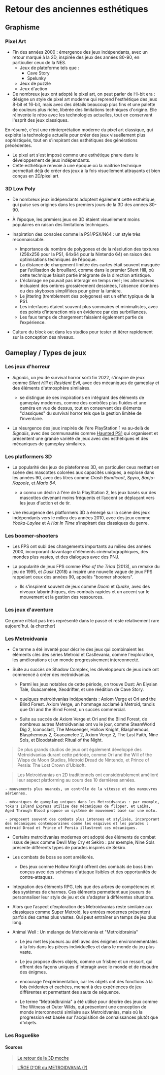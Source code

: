 # Retour des anciennes esthétiques

## Graphisme

### Pixel Art

- Fin des années 2000 : émergence des jeux indépendants, avec un retour marqué à la 2D, inspirée des jeux des années 80-90, en particulier ceux de la NES.
  - Jeux de plateforme tels que :
    - Cave Story
    - Spelunky
  - Jeux de puzzle
  - Jeux d'action
- De nombreux jeux ont adopté le pixel art, on peut parler de Hi-bit era : désigne un style de pixel art moderne qui reprend l'esthétique des jeux 8-bit et 16-bit, mais avec des détails beaucoup plus fins et une palette de couleurs plus riche, libérée des limitations techniques d'origine. Elle réinvente le rétro avec les technologies actuelles, tout en conservant l'esprit des jeux classiques.

En résumé, c'est une réinterprétation moderne du pixel art classique, qui exploite la technologie actuelle pour créer des jeux visuellement plus sophistiqués, tout en s'inspirant des esthétiques des générations précédentes.

- Le pixel art s'est imposé comme une esthétique phare dans le développement de jeux indépendants.
- Cette esthétique renvoie à une époque où la maîtrise technique permettait déjà de créer des jeux à la fois visuellement attrayants et bien conçus en 2D/pixel art.

### 3D Low Poly

- De nombreux jeux indépendants adoptent également cette esthétique, qui puise ses origines dans les premiers jours de la 3D des années 80-90.

- À l’époque, les premiers jeux en 3D étaient visuellement moins populaires en raison des limitations techniques.

- Inspiration des consoles comme la PS1/PSX/N64 : un style très reconnaissable.

  - Importance du nombre de polygones et de la résolution des textures (256x256 pour la PS1, 64x64 pour la Nintendo 64) en raison des optimisations techniques de l’époque.
  - La distance de chargement limitée des cartes était souvent masquée par l’utilisation de brouillard, comme dans le premier Silent Hill, où cette technique faisait partie intégrante de la direction artistique.
  - L’éclairage ne pouvait pas interagir en temps réel ; les alternatives incluaient des ombres grossièrement dessinées, l’absence d’ombres ou des skyboxes simplifiées pour gérer la lumière.
  - Le jittering (tremblement des polygones) est un effet typique de la PS1.
  - Les interfaces étaient souvent plus sommaires et minimalistes, avec des points d’interaction mis en évidence par des surbrillances.
  - Les faux temps de chargement faisaient également partie de l’expérience.

- Culture du block out dans les studios pour tester et itérer rapidement sur la conception des niveaux.

## Gameplay / Types de jeux

### Les jeux d'horreur

- _Signalis_, un jeu de survival horror sorti fin 2022, s'inspire de jeux comme _Silent Hill_ et _Resident Evil_, avec des mécaniques de gameplay et des éléments d'atmosphère similaires.

  - se distingue de ses inspirations en intégrant des éléments de gameplay modernes, comme des contrôles plus fluides et une caméra en vue de dessus, tout en conservant des éléments "classiques" du survival horror tels que la gestion limitée de l’inventaire.

- La résurgence des jeux inspirés de l'ère PlayStation 1 va au-delà de _Signalis_, avec des communautés comme [Haunted PS1](https://hauntedps1.itch.io/) qui organisent et présentent une grande variété de jeux avec des esthétiques et des mécaniques de gameplay similaires.

### Les platformers 3D

- La popularité des jeux de plateformes 3D, en particulier ceux mettant en scène des mascottes colorées aux capacités uniques, a explosé dans les années 90, avec des titres comme _Crash Bandicoot_, _Spyro_, _Banjo-Kazooie_, et _Mario 64_.

  - a connu un déclin à l'ère de la PlayStation 2, les jeux basés sur des mascottes devenant moins fréquents et l’accent se déplaçant vers les jeux d'action et de tir.

- Une résurgence des platformers 3D a émergé sur la scène des jeux indépendants vers le milieu des années 2010, avec des jeux comme _Yooka-Laylee_ et _A Hat In Time_ s’inspirant des classiques du genre.

### Les boomer-shooters

- Les FPS ont subi des changements importants au milieu des années 2000, incorporant davantage d'éléments cinématographiques, des mondes plus vastes, et des dialogues avec des PNJ.

- La popularité de jeux FPS comme _Rise of the Triad_ (2013), un remake du jeu de 1995, et _Dusk_ (2018) a inspiré une nouvelle vague de jeux FPS rappelant ceux des années 90, appelés "boomer shooters".

  - Ils s’inspirent souvent de jeux comme _Doom_ et _Quake_, avec des niveaux labyrinthiques, des combats rapides et un accent sur le mouvement et la gestion des ressources.

### Les jeux d'aventure

Ce genre n’était pas très représenté dans le passé et reste relativement rare aujourd'hui.
(a chercher)

### Les Metroidvania

- Ce terme a été inventé pour décrire des jeux qui combinaient les éléments clés des séries Metroid et Castlevania, comme l'exploration, les améliorations et un monde progressivement interconnecté.

- Suite au succès de Shadow Complex, les développeurs de jeux indé ont commencé à créer des metroidvanias.

  - Parmi les jeux notables de cette période, on trouve Dust: An Elysian Tale, Guacamelee, Xeodrifter, et une réédition de Cave Story.

  - quelques metroidvanias indépendants : Axiom Verge et Ori and the Blind Forest. Axiom Verge, un hommage acclamé à Metroid, tandis que Ori and the Blind Forest, un succès commercial.

  - Suite au succès de Axiom Verge et Ori and the Blind Forest, de nombreux autres Metroidvanias ont vu le jour, comme SteamWorld Dig 2, Iconoclast, The Messenger, Hollow Knight, Blasphemous, Blasphemous 2, Guacamelee 2, Axiom Verge 2, The Last Faith, Nine Sols, et Bloodstained: Ritual of the Night.

> De plus grands studios de jeux ont également développé des Metroidvanias durant cette période, comme Ori and the Will of the Wisps de Moon Studios, Metroid Dread de Nintendo, et Prince of Persia: The Lost Crown d'Ubisoft.

> Les Metroidvanias en 2D traditionnels ont considérablement amélioré leur aspect platforming au cours des 10 dernières années.

    - mouvements plus nuancés, un contrôle de la vitesse et des manœuvres aériennes.

    - mécaniques de gameplay uniques dans les Metroidvanias : par exemple, Yoku's Island Express utilise des mécaniques de flipper, et Laika, Aged Through Blood propose un système de mouvement basé sur une moto.

    - proposent souvent des combats plus intenses et stylisés, incorporant des mécaniques contemporaines comme les esquives et les parades : metroid Dread et Prince of Persia illustrent ces mécaniques.

- Certains metroidvanias modernes ont adopté des éléments de combat issus de jeux comme Devil May Cry et Sekiro : par exemple, Nine Sols présente différents types de parades inspirés de Sekiro.

- Les combats de boss se sont améliorés.

  - Des jeux comme Hollow Knight offrent des combats de boss bien conçus avec des schémas d'attaque lisibles et des opportunités de contre-attaques.

- Integration des éléments RPG, tels que des arbres de compétences et des systèmes de charmes. Ces éléments permettent aux joueurs de personnaliser leur style de jeu et de s'adapter à différentes situations.

- Alors que l’aspect d’exploration des Metroidvanias reste similaire aux classiques comme Super Metroid, les entrées modernes présentent parfois des cartes plus vastes. Qui peut entraîner un temps de jeu plus long.

- Animal Well : Un mélange de Metroidvania et "Metroidbrainia"

  - Le jeu met les joueurs au défi avec des énigmes environnementales à la fois dans les pièces individuelles et dans le monde du jeu plus vaste.

  - Le jeu propose divers objets, comme un frisbee et un ressort, qui offrent des façons uniques d'interagir avec le monde et de résoudre des énigmes.

  - encourage l'expérimentation, car les objets ont des fonctions à la fois évidentes et cachées, menant à des expériences de jeu différentes et permettant des sauts de séquence.

  - Le terme "Metroidbrainia" a été utilisé pour décrire des jeux comme The Witness et Outer Wilds, qui présentent une conception de monde interconnecté similaire aux Metroidvanias, mais où la progression est basée sur l'acquisition de connaissances plutôt que d'objets.

### Les Roguelike

#### Sources

> [Le retour de la 3D moche](https://youtu.be/fJkWOfPTkDI?si=TuIAyDJn_yNvbN-q)

> [L'ÂGE D'OR du METROIDVANIA (?)](https://youtu.be/UQ0gMrQLDRg?si=AiAYl5xUwqycyFLd)
